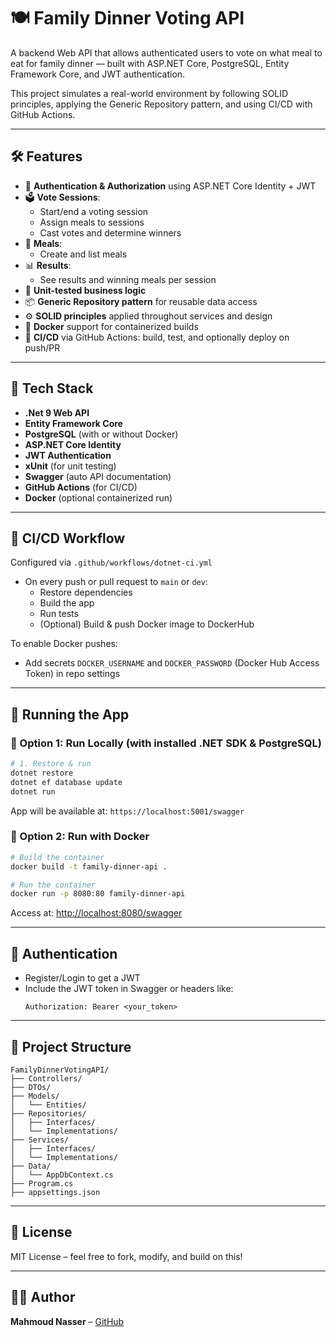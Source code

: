 
# 🍽️ Family Dinner Voting API

A backend Web API that allows authenticated users to vote on what meal to eat for family dinner — built with ASP.NET Core, PostgreSQL, Entity Framework Core, and JWT authentication.

This project simulates a real-world environment by following SOLID principles, applying the Generic Repository pattern, and using CI/CD with GitHub Actions.

---

## 🛠️ Features

- 👤 **Authentication & Authorization** using ASP.NET Core Identity + JWT
- 🗳️ **Vote Sessions**:
  - Start/end a voting session
  - Assign meals to sessions
  - Cast votes and determine winners
- 🍛 **Meals**:
  - Create and list meals
- 📊 **Results**:
  - See results and winning meals per session
- 🧪 **Unit-tested business logic**
- 📦 **Generic Repository pattern** for reusable data access
- ⚙️ **SOLID principles** applied throughout services and design
- 🐳 **Docker** support for containerized builds
- 🔁 **CI/CD** via GitHub Actions: build, test, and optionally deploy on push/PR

---

## 🧩 Tech Stack

- **.Net 9 Web API**
- **Entity Framework Core**
- **PostgreSQL** (with or without Docker)
- **ASP.NET Core Identity**
- **JWT Authentication**
- **xUnit** (for unit testing)
- **Swagger** (auto API documentation)
- **GitHub Actions** (for CI/CD)
- **Docker** (optional containerized run)

---

## 🧪 CI/CD Workflow

Configured via `.github/workflows/dotnet-ci.yml`

- On every push or pull request to `main` or `dev`:
  - Restore dependencies
  - Build the app
  - Run tests
  - (Optional) Build & push Docker image to DockerHub

To enable Docker pushes:
- Add secrets `DOCKER_USERNAME` and `DOCKER_PASSWORD` (Docker Hub Access Token) in repo settings

---

## 🚀 Running the App

### 🔹 Option 1: Run Locally (with installed .NET SDK & PostgreSQL)

```bash
# 1. Restore & run
dotnet restore
dotnet ef database update
dotnet run
```

App will be available at: `https://localhost:5001/swagger`

### 🔹 Option 2: Run with Docker

```bash
# Build the container
docker build -t family-dinner-api .

# Run the container
docker run -p 8080:80 family-dinner-api
```

Access at: [http://localhost:8080/swagger](http://localhost:8080/swagger)

---

## 🔐 Authentication

- Register/Login to get a JWT
- Include the JWT token in Swagger or headers like:
  ```
  Authorization: Bearer <your_token>
  ```

---

## 📁 Project Structure

```
FamilyDinnerVotingAPI/
├── Controllers/
├── DTOs/
├── Models/
│   └── Entities/
├── Repositories/
│   ├── Interfaces/
│   └── Implementations/
├── Services/
│   ├── Interfaces/
│   └── Implementations/
├── Data/
│   └── AppDbContext.cs
├── Program.cs
├── appsettings.json
```

---

## 📜 License

MIT License – feel free to fork, modify, and build on this!

---

## 👨‍💻 Author

**Mahmoud Nasser** – [GitHub](https://github.com/mahmoudnasser2)
